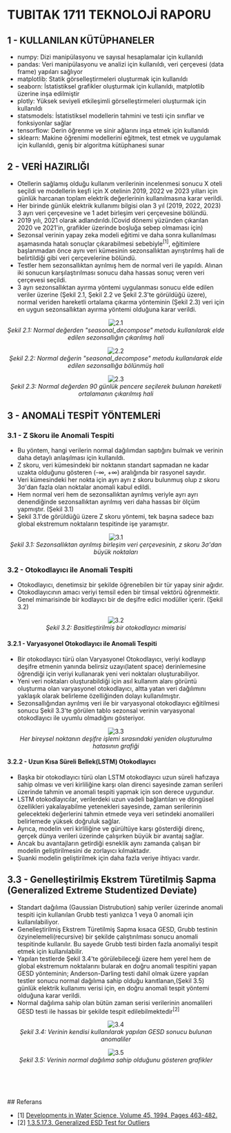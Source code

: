# TUBITAK 1711 TEKNOLOJİ RAPORU

## 1 - KULLANILAN KÜTÜPHANELER

- numpy: Dizi manipülasyonu ve sayısal hesaplamalar için kullanıldı
- pandas: Veri manipülasyonu ve analizi için kullanıldı, veri çerçevesi (data frame) yapıları sağlıyor
- matplotlib: Statik görselleştirmeleri oluşturmak için kullanıldı
- seaborn: İstatistiksel grafikler oluşturmak için kullanıldı, matplotlib üzerine inşa edilmiştir
- plotly: Yüksek seviyeli etkileşimli görselleştirmeleri oluşturmak için kullanıldı
- statsmodels: İstatistiksel modellerin tahmini ve testi için sınıflar ve fonksiyonlar sağlar
- tensorflow: Derin öğrenme ve sinir ağlarını inşa etmek için kullanıldı
- sklearn: Makine öğrenimi modellerini eğitmek, test etmek ve uygulamak için kullanıldı, geniş bir algoritma kütüphanesi sunar

## 2 - VERİ HAZIRLIĞI

- Otellerin sağlamış olduğu kullanım verilerinin incelenmesi sonucu X oteli seçildi ve modellerin keşfi için X otelinin 2019, 2022 ve 2023 yılları için günlük harcanan toplam elektrik değerlerinin kullanılmasına karar verildi.
- Her birinde günlük elektrik kullanımı bilgisi olan 3 yıl (2019, 2022, 2023) 3 ayrı veri çerçevesine ve 1 adet birleşim veri çerçevesine bölündü.
- 2019 yılı, 2021 olarak adlandırıldı.(Covid dönemi yüzünden çıkarılan 2020 ve 2021'in, grafikler üzerinde boşluğa sebep olmaması için)
- Sezonsal verinin yapay zeka modeli eğitimi ve daha sonra kullanılması aşamasında hatalı sonuçlar çıkarabilmesi sebebiyle<sup>[1]</sup>, eğitimlere başlanmadan önce aynı veri kümesinin sezonsallıktan ayrıştırılmış hali de belirtildiği gibi veri çerçevelerine bölündü.
- Testler hem sezonsallıktan ayrılmış hem de normal veri ile yapıldı. Alınan iki sonucun karşılaştırılması sonucu daha hassas sonuç veren veri çerçevesi seçildi.
- 3 ayrı sezonsallıktan ayırma yöntemi uygulanması sonucu elde edilen veriler üzerine (Şekil 2.1, Şekil 2.2 ve Şekil 2.3'te görüldüğü üzere), normal veriden hareketli ortalama çıkarma yönteminin (Şekil 2.3) veri için en uygun sezonsallıktan ayırma yöntemi olduğuna karar verildi.
<p align="center">
  <img src="images/normal-sezonsal.png" alt="2.1">
  <br>
  <em>Şekil 2.1: Normal değerden "seasonal_decompose" metodu kullanılarak elde edilen sezonsallığın çıkarılmış hali</em>
</p>

<p align="center">
  <img src="images/normal_sezonsal.png" alt="2.2">
  <br>
  <em>Şekil 2.2: Normal değerin "seasonal_decompose" metodu kullanılarak elde edilen sezonsallığa bölünmüş hali</em>
</p>

<p align="center">
  <img src="images/normal-hareketliOrtalama.png" alt="2.3">
  <br>
  <em>Şekil 2.3: Normal değerden 90 günlük pencere seçilerek bulunan hareketli ortalamanın çıkarılmış hali</em>
</p>

## 3 - ANOMALİ TESPİT YÖNTEMLERİ

### 3.1 - Z Skoru ile Anomali Tespiti

- Bu yöntem, hangi verilerin normal dağılımdan saptığını bulmak ve verinin daha detaylı anlaşılması için kullanıldı.
- Z skoru, veri kümesindeki bir noktanın standart sapmadan ne kadar uzakta olduğunu gösteren (-∞, +∞) aralığında bir rasyonel sayıdır.
- Veri kümesindeki her nokta için ayrı ayrı z skoru bulunmuş olup z skoru 3σ'dan fazla olan noktalar anomali kabul edildi.
- Hem normal veri hem de sezonsallıktan ayrılmış veriyle ayrı ayrı denendiğinde sezonsallıktan ayrılmış veri daha hassas bir ölçüm yapmıştır. (Şekil 3.1)
- Şekil 3.1'de görüldüğü üzere Z skoru yöntemi, tek başına sadece bazı global ekstremum noktaların tespitinde işe yaramıştır.
<p align="center">
  <img src="images/z_score_deseasonalized.png" alt="3.1">
  <br>
  <em>Şekil 3.1: Sezonsallıktan ayrılmış birleşim veri çerçevesinin, z skoru 3σ'dan büyük noktaları</em>
</p>

### 3.2 - Otokodlayıcı ile Anomali Tespiti

- Otokodlayıcı, denetimsiz bir şekilde öğrenebilen bir tür yapay sinir ağıdır.
- Otokodlayıcının amacı veriyi temsil eden bir timsal vektörü öğrenmektir. Genel mimarisinde bir kodlayıcı bir de deşifre edici modüller içerir. (Şekil 3.2)
<p align="center">
  <img src="images/autoencoder.png" alt="3.2">
  <br>
  <em>Şekil 3.2: Basitleştirilmiş bir otokodlayıcı mimarisi</em>
</p>

#### 3.2.1 - Varyasyonel Otokodlayıcı ile Anomali Tespiti

- Bir otokodlayıcı türü olan Varyasyonel Otokodlayıcı, veriyi kodlayıp deşifre etmenin yanında belirsiz uzayı(latent space) derinlemesine öğrendiği için veriyi kullanarak yeni veri noktaları oluşturabiliyor.
- Yeni veri noktaları oluşturabildiği için asıl kullanım alanı görüntü oluşturma olan varyasyonel otokodlayıcı, altta yatan veri dağılımını yaklaşık olarak belirleme özelliğinden dolayı kullanılmıştır.
- Sezonsallığından ayrılmış veri ile bir varyasyonal otokodlayıcı eğitilmesi sonucu Şekil 3.3'te görülen tablo sezonsal verinin varyasyonal otokodlayıcı ile uyumlu olmadığını gösteriyor.
<p align="center">
  <img src="images/vae_deseasonalized.png" alt="3.3">
  <br>
  <em>Her bireysel noktanın deşifre işlemi sırasındaki yeniden oluşturulma hatasının grafiği</em>
</p>

#### 3.2.2 - Uzun Kısa Süreli Bellek(LSTM) Otokodlayıcı

- Başka bir otokodlayıcı türü olan LSTM otokodlayıcı uzun süreli hafızaya sahip olması ve veri kirliliğine karşı olan direnci sayesinde zaman serileri üzerinde tahmin ve anomali tespiti yapmak için son derece uygundur.
- LSTM otokodlayıcılar, verilerdeki uzun vadeli bağlantıları ve döngüsel özellikleri yakalayabilme yetenekleri sayesinde, zaman serilerinin gelecekteki değerlerini tahmin etmede veya veri setindeki anomalileri belirlemede yüksek doğruluk sağlar.
- Ayrıca, modelin veri kirliliğine ve gürültüye karşı gösterdiği direnç, gerçek dünya verileri üzerinde çalışırken büyük bir avantaj sağlar.
- Ancak bu avantajların getirdiği esneklik aynı zamanda çalışan bir modelin geliştirilmesini de zorlayıcı kılmaktadır.
- Şuanki modelin geliştirilmek için daha fazla veriye ihtiyacı vardır.

## 3.3 - Genelleştirilmiş Ekstrem Türetilmiş Sapma (Generalized Extreme Studentized Deviate)

- Standart dağılıma (Gaussian Distrubution) sahip veriler üzerinde anomali tespiti için kullanılan Grubb testi yanlızca 1 veya 0 anomali için kullanılabiliyor.
- Genelleştirilmiş Ekstrem Türetilmiş Sapma kısaca GESD, Grubb testinin özyinelemeli(recursive) bir şekilde çalıştırılması sonucu anomali tespitinde kullanılır. Bu sayede Grubb testi birden fazla anomaliyi tespit etmek için kullanılabilir.
- Yapılan testlerde Şekil 3.4'te görülebileceği üzere hem yerel hem de global ekstremum noktalarını bularak en doğru anomali tespitini yapan GESD yönteminin; Anderson-Darling testi dahil olmak üzere yapılan testler sonucu normal dağılıma sahip olduğu kanıtlanan,(Şekil 3.5) günlük elektrik kullanımı verisi için, en doğru anomali tespit yöntemi olduğuna karar verildi.
- Normal dağılıma sahip olan bütün zaman serisi verilerinin anomalileri GESD testi ile hassas bir şekilde tespit edilebilmektedir<sup>[2]</sup>
<p align="center">
  <img src="images/GESD.png" alt="3.4">
  <br>
  <em>Şekil 3.4: Verinin kendisi kullanılarak yapılan GESD sonucu bulunan anomaliler</em>
</p>

<p align="center">
  <img src="images/normality.png" alt="3.5">
  <br>
  <em>Şekil 3.5: Verinin normal dağılıma sahip olduğunu gösteren grafikler</em>
</p>

<div style="margin-top: 80px;"></div>
## Referans

- [1] [Developments in Water Science, Volume 45, 1994, Pages 463-482.](https://www.sciencedirect.com/science/article/abs/pii/S0167564808706749)
- [2] [1.3.5.17.3. Generalized ESD Test for Outliers](https://www.itl.nist.gov/div898/handbook/eda/section3/eda35h3.htm)
